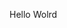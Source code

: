 Hello Wolrd







































































































































































































































































































































































































































































































































































































































































































































































































































































































